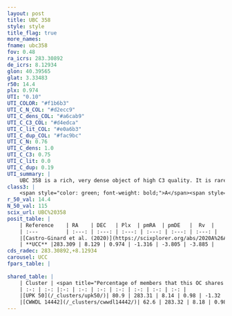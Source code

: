 ```yaml
---
layout: post
title: UBC 358
style: style
title_flag: true
more_names: 
fname: ubc358
fov: 0.48
ra_icrs: 283.30892
de_icrs: 8.12934
glon: 40.39565
glat: 3.33483
r50: 14.4
plx: 0.974
UTI: "0.10"
UTI_COLOR: "#f1b6b3"
UTI_C_N_COL: "#d2ecc9"
UTI_C_dens_COL: "#a6cab9"
UTI_C_C3_COL: "#d4edca"
UTI_C_lit_COL: "#e0a6b3"
UTI_C_dup_COL: "#fac9bc"
UTI_C_N: 0.76
UTI_C_dens: 1.0
UTI_C_C3: 0.75
UTI_C_lit: 0.0
UTI_C_dup: 0.19
UTI_summary: |
    UBC 358 is a rich, very dense object of high C3 quality. It is rarely studied in the literature.<br><br><span style="color: #99180f; font-weight: bold;">Warning: </span>This is likely a duplicate object, which shares a large percentage of members with at least one previously reported entry.
class3: |
    <span style="color: green; font-weight: bold;">A</span><span style="color: #FFC300; font-weight: bold;">B</span>
r_50_val: 14.4
N_50_val: 115
scix_url: UBC%20358
posit_table: |
    | Reference    | RA    | DEC   | Plx  | pmRA  | pmDE   |  Rv  |
    | :---         | :---: | :---: | :---: | :---: | :---: | :---: |
    |[Castro-Ginard et al. (2020)](https://scixplorer.org/abs/2020A%26A...635A..45C) | 283.248 | 8.111 | 0.979 | -1.339 | -3.822 | -- |
    | **UCC** |283.309 | 8.129 | 0.974 | -1.316 | -3.805 | -3.885 | 
cds_radec: 283.30892,+8.12934
carousel: UCC
fpars_table: |
    
shared_table: |
    | Cluster | <span title="Percentage of members that this OC shares with the ones listed">%</span>   | RA   | DEC   | Plx   | pmRA  | pmDE  | Rv | UTI |
    | :-: | :-: |:-: | :-: | :-: | :-: | :-: | :-: | :-: |
    |[UPK 50](/_clusters/upk50/)| 80.9 | 283.31 | 8.14 | 0.98 | -1.32 | -3.81 | -3.89 |0.86 |
    |[CWWDL 14442](/_clusters/cwwdl14442/)| 62.6 | 283.32 | 8.18 | 0.98 | -1.32 | -3.81 | -2.6 |0.01 |
---
```


